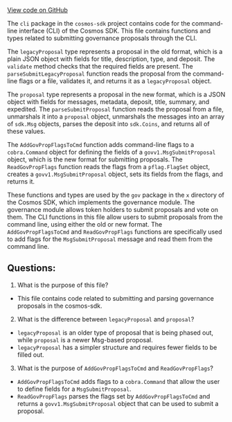 [View code on GitHub](https://github.com/cosmos/cosmos-sdk.git/x/gov/client/cli/util.go)

The `cli` package in the `cosmos-sdk` project contains code for the command-line interface (CLI) of the Cosmos SDK. This file contains functions and types related to submitting governance proposals through the CLI.

The `legacyProposal` type represents a proposal in the old format, which is a plain JSON object with fields for title, description, type, and deposit. The `validate` method checks that the required fields are present. The `parseSubmitLegacyProposal` function reads the proposal from the command-line flags or a file, validates it, and returns it as a `legacyProposal` object.

The `proposal` type represents a proposal in the new format, which is a JSON object with fields for messages, metadata, deposit, title, summary, and expedited. The `parseSubmitProposal` function reads the proposal from a file, unmarshals it into a `proposal` object, unmarshals the messages into an array of `sdk.Msg` objects, parses the deposit into `sdk.Coins`, and returns all of these values.

The `AddGovPropFlagsToCmd` function adds command-line flags to a `cobra.Command` object for defining the fields of a `govv1.MsgSubmitProposal` object, which is the new format for submitting proposals. The `ReadGovPropFlags` function reads the flags from a `pflag.FlagSet` object, creates a `govv1.MsgSubmitProposal` object, sets its fields from the flags, and returns it.

These functions and types are used by the `gov` package in the `x` directory of the Cosmos SDK, which implements the governance module. The governance module allows token holders to submit proposals and vote on them. The CLI functions in this file allow users to submit proposals from the command line, using either the old or new format. The `AddGovPropFlagsToCmd` and `ReadGovPropFlags` functions are specifically used to add flags for the `MsgSubmitProposal` message and read them from the command line.
## Questions: 
 1. What is the purpose of this file?
- This file contains code related to submitting and parsing governance proposals in the cosmos-sdk.

2. What is the difference between `legacyProposal` and `proposal`?
- `legacyProposal` is an older type of proposal that is being phased out, while `proposal` is a newer Msg-based proposal.
- `legacyProposal` has a simpler structure and requires fewer fields to be filled out.

3. What is the purpose of `AddGovPropFlagsToCmd` and `ReadGovPropFlags`?
- `AddGovPropFlagsToCmd` adds flags to a `cobra.Command` that allow the user to define fields for a `MsgSubmitProposal`.
- `ReadGovPropFlags` parses the flags set by `AddGovPropFlagsToCmd` and returns a `govv1.MsgSubmitProposal` object that can be used to submit a proposal.